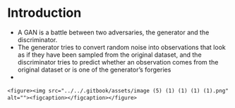# Introduction

* A GAN is a battle between two adversaries, the generator and the discriminator.&#x20;
* The generator tries to convert random noise into observations that look as if they have been sampled from the original dataset, and the discriminator tries to predict whether an observation comes from the original dataset or is one of the generator’s forgeries
*

    <figure><img src="../../.gitbook/assets/image (5) (1) (1) (1) (1).png" alt=""><figcaption></figcaption></figure>

